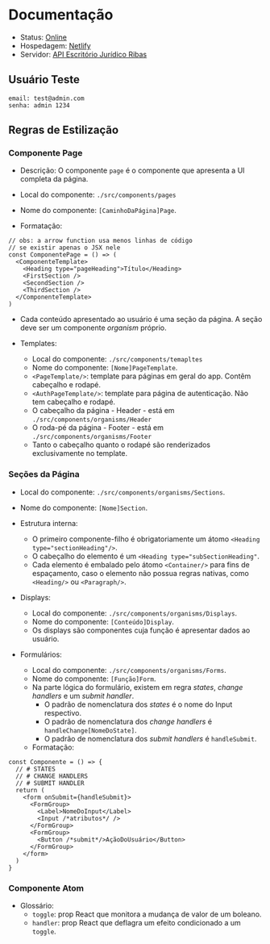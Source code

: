 # Documentação

- Status: [Online](ribasadv.netlify.app/)
- Hospedagem: [Netlify](https://app.netlify.com/sites/ribasadv/overview)
- Servidor: [API Escritório Jurídico Ribas](https://api-escritorio-juridico-ribas.up.railway.app)

## Usuário Teste

```
email: test@admin.com
senha: admin 1234
```

## Regras de Estilização

### Componente Page

- Descrição: O componente `page` é o componente que apresenta a UI completa da página.

- Local do componente: `./src/components/pages`

- Nome do componente: `[CaminhoDaPágina]Page`.

- Formatação:

```tsx
// obs: a arrow function usa menos linhas de código
// se existir apenas o JSX nele
const ComponentePage = () => (
  <ComponenteTemplate>
    <Heading type="pageHeading">Título</Heading>
    <FirstSection />
    <SecondSection />
    <ThirdSection />
  </ComponenteTemplate>
)
```

- Cada conteúdo apresentado ao usuário é uma seção da página. A seção deve ser um componente _organism_ próprio.

- Templates:
  - Local do componente: `./src/components/temapltes`
  - Nome do componente: `[Nome]PageTemplate`.
  - `<PageTemplate/>`: template para páginas em geral do app. Contêm cabeçalho e rodapé.
  - `<AuthPageTemplate/>`: template para página de autenticação. Não tem cabeçalho e rodapé.
  - O cabeçalho da página - Header - está em `./src/components/organisms/Header`
  - O roda-pé da página - Footer - está em `./src/components/organisms/Footer`
  - Tanto o cabeçalho quanto o rodapé são renderizados exclusivamente no template.

### Seções da Página

- Local do componente: `./src/components/organisms/Sections`.

- Nome do componente: `[Nome]Section`.

- Estrutura interna:

  - O primeiro componente-filho é obrigatoriamente um átomo `<Heading type="sectionHeading"/>`.
  - O cabeçalho do elemento é um `<Heading type="subSectionHeading"`.
  - Cada elemento é embalado pelo átomo `<Container/>` para fins de espaçamento, caso o elemento não possua regras nativas, como `<Heading/>` ou `<Paragraph/>`.

- Displays:

  - Local do componente: `./src/components/organisms/Displays`.
  - Nome do componente: `[Conteúdo]Display`.
  - Os displays são componentes cuja função é apresentar dados ao usuário.

- Formulários:

  - Local do componente: `./src/components/organisms/Forms`.
  - Nome do componente: `[Função]Form`.
  - Na parte lógica do formulário, existem em regra _states_, _change handlers_ e um _submit handler_.
    - O padrão de nomenclatura dos _states_ é o nome do Input respectivo.
    - O padrão de nomenclatura dos _change handlers_ é `handleChange[NomeDoState]`.
    - O padrão de nomenclatura dos _submit handlers_ é `handleSubmit`.
  - Formatação:

```tsx
const Componente = () => {
  // # STATES
  // # CHANGE HANDLERS
  // # SUBMIT HANDLER
  return (
    <form onSubmit={handleSubmit}>
      <FormGroup>
        <Label>NomeDoInput</Label>
        <Input /*atributos*/ />
      </FormGroup>
      <FormGroup>
        <Button /*submit*/>AçãoDoUsuário</Button>
      </FormGroup>
    </form>
  )
}
```

### Componente Atom

- Glossário:
  - `toggle`: prop React que monitora a mudança de valor de um boleano.
  - `handler`: prop React que deflagra um efeito condicionado a um `toggle`.
